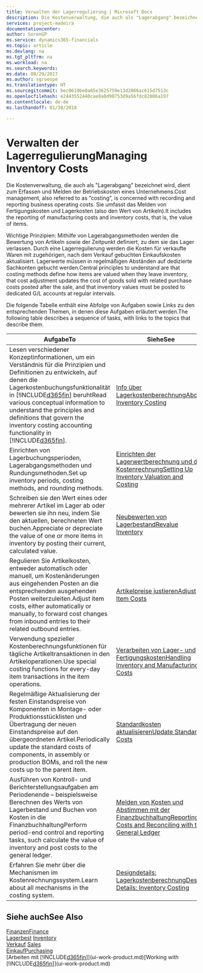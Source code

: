 ```yaml
---
title: Verwalten der Lagerregulierung | Microsoft Docs
description: Die Kostenverwaltung, die auch als "Lagerabgang" bezeichnet wird, dient zum Erfassen und Melden der Betriebskosten eines Unternehmens. Sie umfasst das Melden von Fertigungskosten und Lagerkosten (also den Wert von Artikeln).
services: project-madeira
documentationcenter: 
author: SorenGP
ms.service: dynamics365-financials
ms.topic: article
ms.devlang: na
ms.tgt_pltfrm: na
ms.workload: na
ms.search.keywords: 
ms.date: 08/29/2017
ms.author: sgroespe
ms.translationtype: HT
ms.sourcegitcommit: bec0619be0a65e3625759e13d2866ac615d7513c
ms.openlocfilehash: e2443552440cae8a0d90753d9a56fdc82006a197
ms.contentlocale: de-de
ms.lasthandoff: 01/30/2018

---
```

# <a name="managing-inventory-costs"></a><span data-ttu-id="bf801-104">Verwalten der Lagerregulierung</span><span class="sxs-lookup"><span data-stu-id="bf801-104">Managing Inventory Costs</span></span>
<span data-ttu-id="bf801-105">Die Kostenverwaltung, die auch als "Lagerabgang" bezeichnet wird, dient zum Erfassen und Melden der Betriebskosten eines Unternehmens.</span><span class="sxs-lookup"><span data-stu-id="bf801-105">Cost management, also referred to as “costing”, is concerned with recording and reporting business operating costs.</span></span> <span data-ttu-id="bf801-106">Sie umfasst das Melden von Fertigungskosten und Lagerkosten (also den Wert von Artikeln).</span><span class="sxs-lookup"><span data-stu-id="bf801-106">It includes the reporting of manufacturing costs and inventory costs, that is, the value of items.</span></span>   

<span data-ttu-id="bf801-107">Wichtige Prinzipien: Mithilfe von Lagerabgangsmethoden werden die Bewertung von Artikeln sowie der Zeitpunkt definiert, zu dem sie das Lager verlassen. Durch eine Lagerregulierung werden die Kosten für verkaufte Waren mit zugehörigen, nach dem Verkauf gebuchten Einkaufskosten aktualisiert. Lagerwerte müssen in regelmäßigen Abständen auf dedizierte Sachkonten gebucht werden.</span><span class="sxs-lookup"><span data-stu-id="bf801-107">Central principles to understand are that costing methods define how items are valued when they leave inventory, that cost adjustment updates the cost of goods sold with related purchase costs posted after the sale, and that inventory values must be posted to dedicated G/L accounts at regular intervals.</span></span>

<span data-ttu-id="bf801-108">Die folgende Tabelle enthält eine Abfolge von Aufgaben sowie Links zu den entsprechenden Themen, in denen diese Aufgaben erläutert werden.</span><span class="sxs-lookup"><span data-stu-id="bf801-108">The following table describes a sequence of tasks, with links to the topics that describe them.</span></span>

|<span data-ttu-id="bf801-109">**Aufgabe**</span><span class="sxs-lookup"><span data-stu-id="bf801-109">**To**</span></span>|<span data-ttu-id="bf801-110">**Siehe**</span><span class="sxs-lookup"><span data-stu-id="bf801-110">**See**</span></span>|  
|------------|-------------|  
|<span data-ttu-id="bf801-111">Lesen verschiedener Konzeptinformationen, um ein Verständnis für die Prinzipien und Definitionen zu entwickeln, auf denen die Lagerkostenbuchungsfunktionalität in [!INCLUDE[d365fin](includes/d365fin_md.md)] beruht</span><span class="sxs-lookup"><span data-stu-id="bf801-111">Read various conceptual information to understand the principles and definitions that govern the inventory costing accounting functionality in [!INCLUDE[d365fin](includes/d365fin_md.md)].</span></span>|[<span data-ttu-id="bf801-112">Info über Lagerkostenberechnung</span><span class="sxs-lookup"><span data-stu-id="bf801-112">About Inventory Costing</span></span>](finance-learn-about-costing.md)|  
|<span data-ttu-id="bf801-113">Einrichten von Lagerbuchungsperioden, Lagerabgangsmethoden und Rundungsmethoden.</span><span class="sxs-lookup"><span data-stu-id="bf801-113">Set up inventory periods, costing methods, and rounding methods.</span></span>|[<span data-ttu-id="bf801-114">Einrichten der Lagerwertberechnung und der Kostenrechnung</span><span class="sxs-lookup"><span data-stu-id="bf801-114">Setting Up Inventory Valuation and Costing</span></span>](finance-set-up-inventory-valuation-and-costing.md)|
|<span data-ttu-id="bf801-115">Schreiben sie den Wert eines oder mehrerer Artikel im Lager ab oder bewerten sie ihn neu, indem Sie den aktuellen, berechneten Wert buchen.</span><span class="sxs-lookup"><span data-stu-id="bf801-115">Appreciate or depreciate the value of one or more items in inventory by posting their current, calculated value.</span></span>|[<span data-ttu-id="bf801-116">Neubewerten von Lagerbestand</span><span class="sxs-lookup"><span data-stu-id="bf801-116">Revalue Inventory</span></span>](inventory-how-revalue-inventory.md)|
|<span data-ttu-id="bf801-117">Regulieren Sie Artikelkosten, entweder automatisch oder manuell, um Kostenänderungen aus eingehenden Posten an die entsprechenden ausgehenden Posten weiterzuleiten.</span><span class="sxs-lookup"><span data-stu-id="bf801-117">Adjust item costs, either automatically or manually, to forward cost changes from inbound entries to their related outbound entries.</span></span>|[<span data-ttu-id="bf801-118">Artikelpreise justieren</span><span class="sxs-lookup"><span data-stu-id="bf801-118">Adjust Item Costs</span></span>](inventory-how-adjust-item-costs.md)|
|<span data-ttu-id="bf801-119">Verwendung spezieller Kostenberechnungsfunktionen für tägliche Artikeltransaktionen in den Artikeloperationen.</span><span class="sxs-lookup"><span data-stu-id="bf801-119">Use special costing functions for every-day item transactions in the item operations.</span></span>|[<span data-ttu-id="bf801-120">Verarbeiten von Lager- und Fertigungskosten</span><span class="sxs-lookup"><span data-stu-id="bf801-120">Handling Inventory and Manufacturing Costs</span></span>](finance-handle-inventory-and-manufacturing-costs.md)|  
|<span data-ttu-id="bf801-121">Regelmäßige Aktualisierung der festen Einstandspreise von Komponenten in Montage- oder Produktionsstücklisten und Übertragung der neuen Einstandspreise auf den übergeordneten Artikel.</span><span class="sxs-lookup"><span data-stu-id="bf801-121">Periodically update the standard costs of components, in assembly or production BOMs, and roll the new costs up to the parent item.</span></span>|[<span data-ttu-id="bf801-122">Standardkosten aktualisieren</span><span class="sxs-lookup"><span data-stu-id="bf801-122">Update Standard Costs</span></span>](finance-how-to-update-standard-costs.md)|
|<span data-ttu-id="bf801-123">Ausführen von Kontroll- und Berichterstellungsaufgaben am Periodenende – beispielsweise Berechnen des Werts von Lagerbestand und Buchen von Kosten in die Finanzbuchhaltung</span><span class="sxs-lookup"><span data-stu-id="bf801-123">Perform period-end control and reporting tasks, such calculate the value of inventory and post costs to the general ledger.</span></span>|[<span data-ttu-id="bf801-124">Melden von Kosten und Abstimmen mit der Finanzbuchhaltung</span><span class="sxs-lookup"><span data-stu-id="bf801-124">Reporting Costs and Reconciling with the General Ledger</span></span>](finance-report-costs-and-reconcile-with-the-general-ledger.md)|  
|<span data-ttu-id="bf801-125">Erfahren Sie mehr über die Mechanismen im Kostenrechnungssystem.</span><span class="sxs-lookup"><span data-stu-id="bf801-125">Learn about all mechanisms in the costing system.</span></span>|[<span data-ttu-id="bf801-126">Designdetails: Lagerkostenberechnung</span><span class="sxs-lookup"><span data-stu-id="bf801-126">Design Details: Inventory Costing</span></span>](design-details-inventory-costing.md)|  

## <a name="see-also"></a><span data-ttu-id="bf801-127">Siehe auch</span><span class="sxs-lookup"><span data-stu-id="bf801-127">See Also</span></span>  
 [<span data-ttu-id="bf801-128">Finanzen</span><span class="sxs-lookup"><span data-stu-id="bf801-128">Finance</span></span>](finance.md)  
 <span data-ttu-id="bf801-129">[Lagerbest](inventory-manage-inventory.md) </span><span class="sxs-lookup"><span data-stu-id="bf801-129">[Inventory](inventory-manage-inventory.md) </span></span>  
 <span data-ttu-id="bf801-130">[Verkauf](sales-manage-sales.md) </span><span class="sxs-lookup"><span data-stu-id="bf801-130">[Sales](sales-manage-sales.md) </span></span>  
 [<span data-ttu-id="bf801-131">Einkauf</span><span class="sxs-lookup"><span data-stu-id="bf801-131">Purchasing</span></span>](purchasing-manage-purchasing.md)  
 <span data-ttu-id="bf801-132">[Arbeiten mit [!INCLUDE[d365fin](includes/d365fin_md.md)]](ui-work-product.md)</span><span class="sxs-lookup"><span data-stu-id="bf801-132">[Working with [!INCLUDE[d365fin](includes/d365fin_md.md)]](ui-work-product.md)</span></span>

